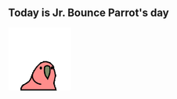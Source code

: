 <h2>Today is Jr. Bounce Parrot's day</h2><img src="https://raw.githubusercontent.com/jmhobbs/cultofthepartyparrot.com/master/parrots/hd/jumpingparrotjr.gif" />